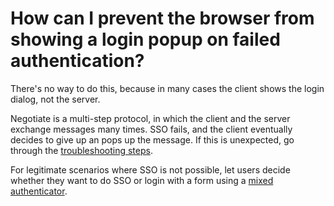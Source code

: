 How can I prevent the browser from showing a login popup on failed authentication?
==================================================================================

There's no way to do this, because in many cases the client shows the login dialog, not the server. 

Negotiate is a multi-step protocol, in which the client and the server exchange messages many times. SSO fails, and the client eventually decides to give up an pops up the message. If this is unexpected, go through the [troubleshooting steps](../Troubleshooting.md).

For legitimate scenarios where SSO is not possible, let users decide whether they want to do SSO or login with a form using a [mixed authenticator](../tomcat/TomcatMixedSingleSignOnAndFormAuthenticatorValve.md).
